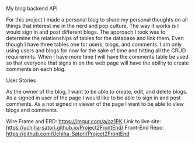 My blog backend API

For this project I made a personal blog to share my personal thoughts on all things that interest me in the nerd and pop culture.
The way it works is I would sign in and post different blogs. The approach I took was to determine the relationships of tables for the database and link them. Even though I have three tables one for users, blogs, and comments. I am only using users and blogs for now for the sake of time and hitting all the CRUD requiremnts. When I have more time I will have the comments table be used so that everyone that signs in on the web page will have the ability to create comments on each blog.

User Stories

As the owner of the blog, I want to be able to create, edit, and delete blogs.
As a signed in user of the page I would like to be able to sign in and post comments.
As a not signed in viewer of the page I want to be able to view blogs and comments.

Wire Frame and ERD:
https://imgur.com/a/az1PK
Link to live site:
https://uchiha-satori.github.io/Project2FrontEnd/
Front-End Repo:
https://github.com/Uchiha-Satori/Project2FrontEnd
